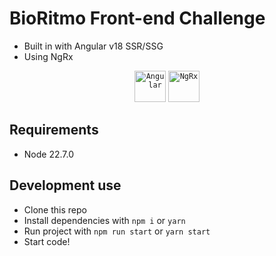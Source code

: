 # BioRitmo Front-end Challenge

- Built in with Angular v18 SSR/SSG
- Using NgRx

<div align="center">
	<code><img width="50" src="https://user-images.githubusercontent.com/25181517/183890595-779a7e64-3f43-4634-bad2-eceef4e80268.png" alt="Angular" title="Angular"/></code>
	<code><img src="https://cdn.jsdelivr.net/gh/devicons/devicon@latest/icons/ngrx/ngrx-original.svg" width="50" alt="NgRx" title="NgRx" /></code>
</div>

## Requirements

- Node 22.7.0

## Development use

- Clone this repo
- Install dependencies with `npm i` or `yarn`
- Run project with `npm run start` or `yarn start`
- Start code!